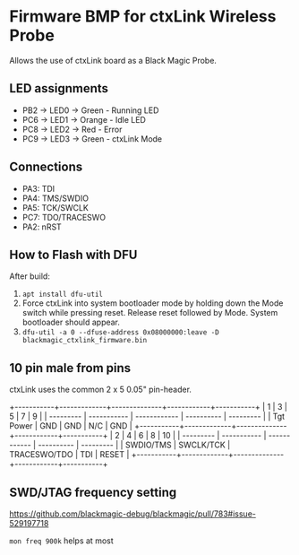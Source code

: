 # Firmware BMP for ctxLink Wireless Probe

Allows the use of ctxLink board as a Black Magic Probe.

## LED assignments
 * PB2 -> LED0 -> Green - Running LED
 * PC6 -> LED1 -> Orange - Idle LED
 * PC8 -> LED2 -> Red - Error
 * PC9 -> LED3 -> Green - ctxLink Mode

## Connections

* PA3: TDI
* PA4: TMS/SWDIO
* PA5: TCK/SWCLK
* PC7: TDO/TRACESWO
* PA2: nRST

## How to Flash with DFU

After build:

1) `apt install dfu-util`
2) Force ctxLink into system bootloader mode by holding down the Mode switch while
   pressing reset. Release reset followed by Mode. System bootloader should appear.
3) `dfu-util -a 0 --dfuse-address 0x08000000:leave -D blackmagic_ctxlink_firmware.bin`

## 10 pin male from pins

ctxLink uses the common 2 x 5 0.05" pin-header.

+-----------+-------------+--------------+------------+-----------+
|      1    |       3     |       5      |      7     |     9     |
| --------- | ----------- | ------------ | ---------- | --------- |
| Tgt Power |     GND     |      GND     |     N/C    |   GND     |
+-----------+-------------+--------------+------------+-----------+
|      2    |       4     |       6      |      8     |    10     |
| --------- | ----------- | ------------ | ---------- | --------- |
| SWDIO/TMS |  SWCLK/TCK  | TRACESWO/TDO |     TDI    |   RESET   |
+-----------+-------------+--------------+------------+-----------+

## SWD/JTAG frequency setting

https://github.com/blackmagic-debug/blackmagic/pull/783#issue-529197718

`mon freq 900k` helps at most
